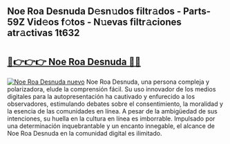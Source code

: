 ## Noe Roa Desnuda D𝚎sn𝚞dos filtr𝚊dos - Parts-59Z Vid𝚎os f𝚘tos - N𝚞evas filtr𝚊ciones atr𝚊ctivas 1t632

# <h2><a href="http://mb2txc.tromn.icu/?c=Noe+Roa+Desnuda">🔗👉👉👉 Noe Roa Desnuda 🔗🔗</a></h2>

[![Noe Roa Desnuda nuevo](https://i.imgur.com/pEAQMta.gif)](http://mb2txc.tromn.icu/?c=Noe+Roa+Desnuda)
Noe Roa Desnuda, una persona compleja y polarizadora, elude la comprensión fácil. Su uso innovador de los medios digitales para la autopresentación ha cautivado y enfurecido a los observadores, estimulando debates sobre el consentimiento, la moralidad y la esencia de las comunidades en línea. A pesar de la ambigüedad de sus intenciones, su huella en la cultura en línea es imborrable. Impulsado por una determinación inquebrantable y un encanto innegable, el alcance de Noe Roa Desnuda en la comunidad digital es ilimitado.

